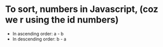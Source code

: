 # To sort, numbers in Javascript, (coz we r using the id numbers)

- In ascending order: a - b
- In descending order: b - a

<!--  -->